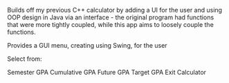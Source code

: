 Builds off my previous C++ calculator by adding a UI for the user and using OOP design in Java via an interface - the original program had functions that were more tightly coupled, while this app aims to loosely couple the functions.

Provides a GUI menu, creating using Swing, for the user

Select from:

Semester GPA
Cumulative GPA
Future GPA
Target GPA
Exit Calculator

